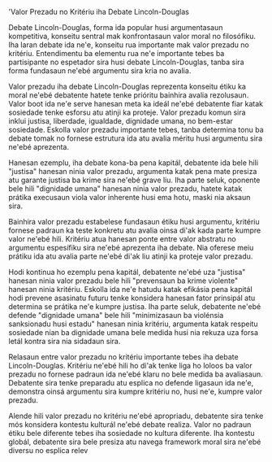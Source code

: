 'Valor Prezadu no Kritériu iha Debate Lincoln-Douglas

Debate Lincoln-Douglas, forma ida popular husi argumentasaun kompetitiva, konseitu sentral mak konfrontasaun valor moral no filosófiku. Iha laran debate ida ne'e, konseitu rua importante mak valor prezadu no kritériu. Entendimentu ba elementu rua ne'e importante tebes ba partisipante no espetador sira husi debate Lincoln-Douglas, tanba sira forma fundasaun ne'ebé argumentu sira kria no avalia.

Valor prezadu iha debate Lincoln-Douglas reprezenta konseitu étiku ka moral ne'ebé debatente hatete tenke prióritu bainhira avalia rezolusaun. Valor boot ida ne'e serve hanesan meta ka ideál ne'ebé debatente fiar katak sosiedade tenke esforsu atu atinji ka proteje. Valor prezadu komun sira inklui justisa, liberdade, igualdade, dignidade umana, no bem-estar sosiedade. Eskolla valor prezadu importante tebes, tanba determina tonu ba debate tomak no fornese estrutura ida atu avalia méritu husi argumentu sira ne'ebé aprezenta.

Hanesan ezemplu, iha debate kona-ba pena kapitál, debatente ida bele hili "justisa" hanesan ninia valor prezadu, argumenta katak pena mate presiza atu garante justisa ba krime sira ne'ebé grave liu. Iha parte seluk, oponente bele hili "dignidade umana" hanesan ninia valor prezadu, hatete katak prátika execusaun viola valor inherente husi ema hotu, maski nia aksaun sira.

Bainhira valor prezadu estabelese fundasaun étiku husi argumentu, kritériu fornese padraun ka teste konkretu atu avalia oinsa di'ak kada parte kumpre valor ne'ebé hili. Kritériu atua hanesan ponte entre valor abstratu no argumentu espesífiku sira ne'ebé aprezenta iha debate. Nia oferese meiu prátiku ida atu avalia parte ne'ebé di'ak liu atinji ka proteje valor prezadu.

Hodi kontinua ho ezemplu pena kapitál, debatente ne'ebé uza "justisa" hanesan ninia valor prezadu bele hili "prevensaun ba krime violente" hanesan ninia kritériu. Eskolla ida ne'e hatudu katak efikásia pena kapitál hodi prevene asasinatu futuru tenke konsidera hanesan fator prinsipál atu determina se prátika ne'e kumpre justisa. Iha parte seluk, debatente ne'ebé defende "dignidade umana" bele hili "minimizasaun ba violénsia sanksionadu husi estadu" hanesan ninia kritériu, argumenta katak respeitu sosiedade nian ba dignidade umana bele medida husi nia rekuza uza forsa letál kontra sira nia sidadaun sira.

Relasaun entre valor prezadu no kritériu importante tebes iha debate Lincoln-Douglas. Kritériu ne'ebé hili ho di'ak tenke liga ho loloos ba valor prezadu no fornese padraun ida ne'ebé klaru no bele medida ba avaliasaun. Debatente sira tenke preparadu atu esplica no defende ligasaun ida ne'e, demonstra oinsá argumentu sira kumpre kritériu no, husi ne'e, kumpre valor prezadu.

Alende hili valor prezadu no kritériu ne'ebé apropriadu, debatente sira tenke mós konsidera kontestu kulturál ne'ebé debate realiza. Valor no padraun étiku bele diferente tebes iha sosiedade no kultura diferente. Iha kontestu globál, debatente sira bele presiza atu navega framework moral sira ne'ebé diversu no esplica relev